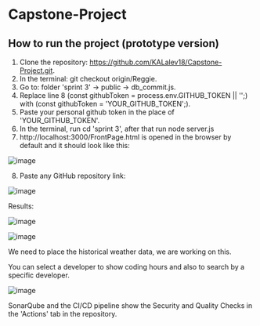 # Capstone-Project

## How to run the project (prototype version)

1. Clone the repository: https://github.com/KALalev18/Capstone-Project.git.
2. In the terminal: git checkout origin/Reggie.
3. Go to: folder 'sprint 3' -> public -> db_commit.js.
4. Replace line 8 (const githubToken = process.env.GITHUB_TOKEN || '';) with (const githubToken = 'YOUR_GITHUB_TOKEN';).
5. Paste your personal github token in the place of 'YOUR_GITHUB_TOKEN'.
6. In the terminal, run cd 'sprint 3', after that run node server.js
7. http://localhost:3000/FrontPage.html is opened in the browser by default and it should look like this:

![image](https://github.com/user-attachments/assets/865aaddb-8c89-4044-9fc4-ec145f7db19a)

8. Paste any GitHub repository link: 

![image](https://github.com/user-attachments/assets/95f1d9da-e787-445f-878f-7b824786e428)

Results:

![image](https://github.com/user-attachments/assets/1805c5f8-73c4-4962-a4db-329d93ea2279)

![image](https://github.com/user-attachments/assets/b285d509-9ae5-4b45-9933-297f23f7bccd)

We need to place the historical weather data, we are working on this.

You can select a developer to show coding hours and also to search by a specific developer.

![image](https://github.com/user-attachments/assets/a3b61302-1c95-42ac-abd5-742cc7361b1e)

SonarQube and the CI/CD pipeline show the Security and Quality Checks in the 'Actions' tab in the repository.

